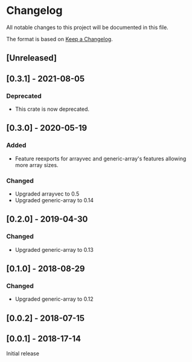 # Changelog
All notable changes to this project will be documented in this file.

The format is based on [Keep a Changelog](https://keepachangelog.com/en/1.0.0/).

## [Unreleased]

## [0.3.1] - 2021-08-05
### Deprecated
- This crate is now deprecated.

## [0.3.0] - 2020-05-19
### Added
- Feature reexports for arrayvec and generic-array's features allowing more array sizes.

### Changed
- Upgraded arrayvec to 0.5
- Upgraded generic-array to 0.14

## [0.2.0] - 2019-04-30
### Changed
- Upgraded generic-array to 0.13

## [0.1.0] - 2018-08-29
### Changed
- Upgraded generic-array to 0.12

## [0.0.2] - 2018-07-15

## [0.0.1] - 2018-17-14
Initial release
